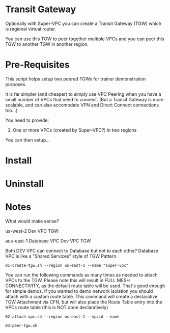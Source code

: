 # Transit Gateway

Optionally with Super-VPC you can create a Transit Gateway (TGW) which is regional virtual router.

You can use this TGW to peer together multiple VPCs and you can peer this TGW to another TGW in another region.

# Pre-Requisites

This script helps setup two peered TGWs for trainer demonstration purposes. 

It is far simpler (and cheaper) to simply use VPC Peering when you have a small number of VPCs that need to connect. (But a Transit Gateway is more scalable, and can also accomodate VPN and Direct Connect connections too...)

You need to provide:
1. One or more VPCs (created by Super-VPC?) in two regions

You can then setup...

# Install

# Uninstall


# Notes

What would make sense?

us-west-2 
  Dev VPC
  TGW

aus-east-1
  Database VPC
  Dev VPC
  TGW

Both DEV VPC can connect to Database but not to each other?
Database VPC is like a "Shared Services" style of TGW Pattern.

```
01-create-tgw.sh --region us-east-1 --name "super-vpc"
```

You can run the following commands as many times as needed to attach VPCs to the TGW.
Please note this will result in FULL MESH CONNECTIVITY, as the default route table will be used.
That's good enough for simple demos. If you wanted to demo network isolation you should attach with a custom route table.
This command will create a declarative TGW Attachment via CFN, but will also place the Route Table entry into the VPCs route table (this is NOT done declaratively)
```
02-attach-vpc.sh --region us-east-1 --vpcid --name
```

```
03-peer-tgw.sh
```